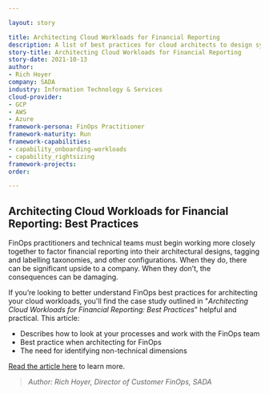 ```yaml
---

layout: story

title: Architecting Cloud Workloads for Financial Reporting
description: A list of best practices for cloud architects to design systems to optimize FinOps.
story-title: Architecting Cloud Workloads for Financial Reporting
story-date: 2021-10-13
author:
- Rich Hoyer
company: SADA
industry: Information Technology & Services
cloud-provider:
- GCP
- AWS
- Azure
framework-persona: FinOps Practitioner
framework-maturity: Run
framework-capabilities:
- capability_onboarding-workloads
- capability_rightsizing
framework-projects:
order:

---
```


## Architecting Cloud Workloads for Financial Reporting: Best Practices


FinOps practitioners and technical teams must begin working more closely together to factor financial reporting into their architectural designs, tagging and labelling taxonomies, and other configurations. When they do, there can be significant upside to a company. When they don’t, the consequences can be damaging.

If you’re looking to better understand FinOps best practices for architecting your cloud workloads, you'll find the case study outlined in "_Architecting Cloud Workloads for Financial Reporting: Best Practices_" helpful and practical.  This article:

- Describes how to look at your processes and work with the FinOps team
- Best practice when architecting for FinOps
- The need for identifying non-technical dimensions

[Read the article here](https://www.eweek.com/cloud/architecting-cloud-workloads-for-financial-reporting-best-practices/) to learn more.



>_Author: Rich Hoyer, Director of Customer FinOps, SADA_<br>
